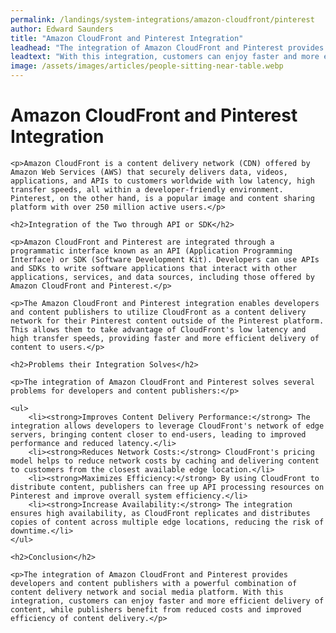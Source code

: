 ```yaml
---
permalink: /landings/system-integrations/amazon-cloudfront/pinterest
author: Edward Saunders
title: "Amazon CloudFront and Pinterest Integration"
leadhead: "The integration of Amazon CloudFront and Pinterest provides developers and content publishers with a powerful combination of content delivery network and social media platform"
leadtext: "With this integration, customers can enjoy faster and more efficient delivery of content, while publishers benefit from reduced costs and improved efficiency of content delivery."
image: /assets/images/articles/people-sitting-near-table.webp
---
```

<div class="arttext">	<h1>Amazon CloudFront and Pinterest Integration</h1>

	<p>Amazon CloudFront is a content delivery network (CDN) offered by Amazon Web Services (AWS) that securely delivers data, videos, applications, and APIs to customers worldwide with low latency, high transfer speeds, all within a developer-friendly environment. Pinterest, on the other hand, is a popular image and content sharing platform with over 250 million active users.</p>

	<h2>Integration of the Two through API or SDK</h2>

	<p>Amazon CloudFront and Pinterest are integrated through a programmatic interface known as an API (Application Programming Interface) or SDK (Software Development Kit). Developers can use APIs and SDKs to write software applications that interact with other applications, services, and data sources, including those offered by Amazon CloudFront and Pinterest.</p>

	<p>The Amazon CloudFront and Pinterest integration enables developers and content publishers to utilize CloudFront as a content delivery network for their Pinterest content outside of the Pinterest platform. This allows them to take advantage of CloudFront's low latency and high transfer speeds, providing faster and more efficient delivery of content to users.</p>

	<h2>Problems their Integration Solves</h2>

	<p>The integration of Amazon CloudFront and Pinterest solves several problems for developers and content publishers:</p>

	<ul>
		<li><strong>Improves Content Delivery Performance:</strong> The integration allows developers to leverage CloudFront's network of edge servers, bringing content closer to end-users, leading to improved performance and reduced latency.</li>
		<li><strong>Reduces Network Costs:</strong> CloudFront's pricing model helps to reduce network costs by caching and delivering content to customers from the closest available edge location.</li>
		<li><strong>Maximizes Efficiency:</strong> By using CloudFront to distribute content, publishers can free up API processing resources on Pinterest and improve overall system efficiency.</li>
		<li><strong>Increase Availability:</strong> The integration ensures high availability, as CloudFront replicates and distributes copies of content across multiple edge locations, reducing the risk of downtime.</li>
	</ul>

	<h2>Conclusion</h2>

	<p>The integration of Amazon CloudFront and Pinterest provides developers and content publishers with a powerful combination of content delivery network and social media platform. With this integration, customers can enjoy faster and more efficient delivery of content, while publishers benefit from reduced costs and improved efficiency of content delivery.</p>
</div>